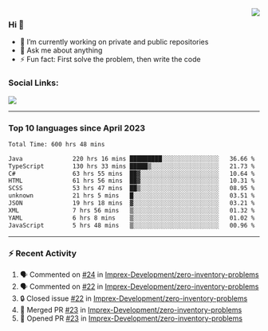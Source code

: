<!--
<a href="https://wuffy.eu">
  <img align="right" src="https://github.com/ngloader/ngloader/blob/devcard/devcard.png" height="410" width="300" alt="NgLoader's Dev Card"/>
</a>
-->

<a href="https://wuffy.eu">
  <img align="right" src="https://github-readme-stats.vercel.app/api?username=ngloader&count_private=true&include_all_commits=true&show_icons=true&hide_rank=true&theme=dracula" />
</a>

### Hi 👋
- 🔭 I’m currently working on private and public repositories
- 💬 Ask me about anything
- ⚡ Fun fact: First solve the problem, then write the code

### Social Links:
<a href="https://discord.gg/jUtRU5Q">
  <img src="https://dcbadge.vercel.app/api/shield/128286216708685824?style=flat&theme=clean&compact=true" />
</a>

<!--
---

<div>
  <img src="https://github-readme-stats.vercel.app/api/wakatime?username=NgLoader&api_domain=wakapi.wuffy.dev&bg_color=282a36&title_color=ff6e96&icon_color=2F855A&text_color=ffffff&custom_title=Week%20Stats&layout=compact" />
</div>

---

<div>
  <img height="170" align="left" src="https://github-readme-stats.vercel.app/api?username=ngloader&count_private=true&include_all_commits=true&show_icons=true&theme=dracula" />
  <img src="https://github-readme-stats.vercel.app/api/top-langs/?username=ngloader&layout=compact&theme=dracula" />
</div>

---

<a href="https://github.com/ryo-ma/github-profile-trophy">
  <img width=800 src="https://github-profile-trophy.vercel.app/?username=ngloader&column=8&theme=dracula&no-frame=true"/>
</a>
-->

---

### Top 10 languages since April 2023

<!--START_SECTION:waka-->

```txt
Total Time: 600 hrs 48 mins

Java              220 hrs 16 mins █████████░░░░░░░░░░░░░░░░   36.66 %
TypeScript        130 hrs 33 mins █████▒░░░░░░░░░░░░░░░░░░░   21.73 %
C#                63 hrs 55 mins  ██▓░░░░░░░░░░░░░░░░░░░░░░   10.64 %
HTML              61 hrs 56 mins  ██▓░░░░░░░░░░░░░░░░░░░░░░   10.31 %
SCSS              53 hrs 47 mins  ██▒░░░░░░░░░░░░░░░░░░░░░░   08.95 %
unknown           21 hrs 5 mins   █░░░░░░░░░░░░░░░░░░░░░░░░   03.51 %
JSON              19 hrs 18 mins  ▓░░░░░░░░░░░░░░░░░░░░░░░░   03.21 %
XML               7 hrs 56 mins   ▒░░░░░░░░░░░░░░░░░░░░░░░░   01.32 %
YAML              6 hrs 8 mins    ▒░░░░░░░░░░░░░░░░░░░░░░░░   01.02 %
JavaScript        5 hrs 48 mins   ▒░░░░░░░░░░░░░░░░░░░░░░░░   00.96 %
```

<!--END_SECTION:waka-->

---

### :zap: Recent Activity
<!--START_SECTION:activity-->
1. 🗣 Commented on [#24](https://github.com/Imprex-Development/zero-inventory-problems/issues/24#issuecomment-2095042276) in [Imprex-Development/zero-inventory-problems](https://github.com/Imprex-Development/zero-inventory-problems)
2. 🗣 Commented on [#22](https://github.com/Imprex-Development/zero-inventory-problems/issues/22#issuecomment-2090358140) in [Imprex-Development/zero-inventory-problems](https://github.com/Imprex-Development/zero-inventory-problems)
3. 🔒 Closed issue [#22](https://github.com/Imprex-Development/zero-inventory-problems/issues/22) in [Imprex-Development/zero-inventory-problems](https://github.com/Imprex-Development/zero-inventory-problems)
4. 🎉 Merged PR [#23](https://github.com/Imprex-Development/zero-inventory-problems/pull/23) in [Imprex-Development/zero-inventory-problems](https://github.com/Imprex-Development/zero-inventory-problems)
5. 💪 Opened PR [#23](https://github.com/Imprex-Development/zero-inventory-problems/pull/23) in [Imprex-Development/zero-inventory-problems](https://github.com/Imprex-Development/zero-inventory-problems)
<!--END_SECTION:activity-->
